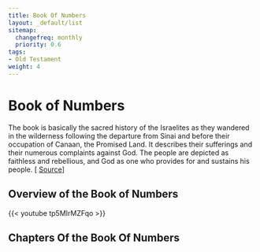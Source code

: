 ```yaml
---
title: Book Of Numbers
layout: _default/list
sitemap:
  changefreq: monthly
  priority: 0.6
tags:
- Old Testament
weight: 4
---
```

# Book of Numbers

The book is basically the sacred history of the Israelites as they wandered in the wilderness following the departure from Sinai and before their occupation of Canaan, the Promised Land. It describes their sufferings and their numerous complaints against God. The people are depicted as faithless and rebellious, and God as one who provides for and sustains his people. [ [Source](https://www.britannica.com/topic/Numbers-Old-Testament)]

## Overview of the Book of Numbers
{{< youtube tp5MIrMZFqo >}}

## Chapters Of the Book Of Numbers
